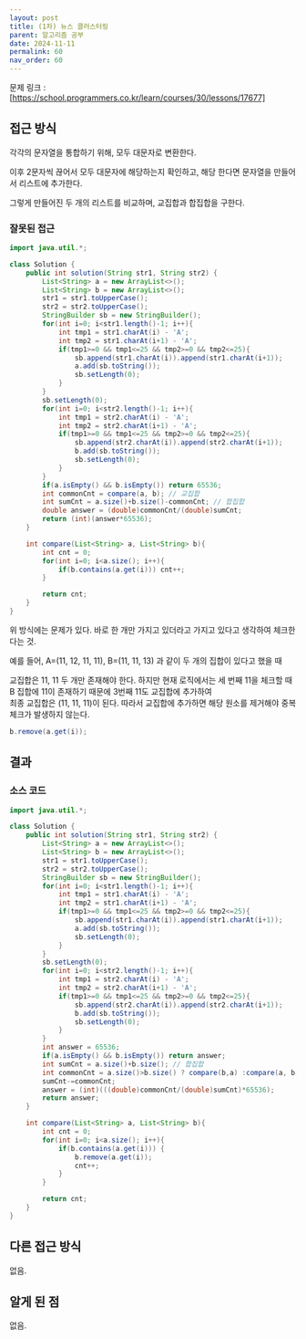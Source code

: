 ```yaml
---
layout: post
title: (1차) 뉴스 클러스터링
parent: 알고리즘 공부
date: 2024-11-11
permalink: 60
nav_order: 60
---
```


문제 링크 : [https://school.programmers.co.kr/learn/courses/30/lessons/17677]

## 접근 방식

각각의 문자열을 통합하기 위해, 모두 대문자로 변환한다.

이후 2문자씩 끊어서 모두 대문자에 해당하는지 확인하고, 해당 한다면 문자열을 만들어서 리스트에 추가한다.

그렇게 만들어진 두 개의 리스트를 비교하며, 교집합과 합집합을 구한다.

### 잘못된 접근

```java
import java.util.*;

class Solution {
    public int solution(String str1, String str2) {
        List<String> a = new ArrayList<>();
        List<String> b = new ArrayList<>();
        str1 = str1.toUpperCase();
        str2 = str2.toUpperCase();
        StringBuilder sb = new StringBuilder();
        for(int i=0; i<str1.length()-1; i++){
            int tmp1 = str1.charAt(i) - 'A';
            int tmp2 = str1.charAt(i+1) - 'A';
            if(tmp1>=0 && tmp1<=25 && tmp2>=0 && tmp2<=25){
                sb.append(str1.charAt(i)).append(str1.charAt(i+1));
                a.add(sb.toString());
                sb.setLength(0);
            }
        }
        sb.setLength(0);
        for(int i=0; i<str2.length()-1; i++){
            int tmp1 = str2.charAt(i) - 'A';
            int tmp2 = str2.charAt(i+1) - 'A';
            if(tmp1>=0 && tmp1<=25 && tmp2>=0 && tmp2<=25){
                sb.append(str2.charAt(i)).append(str2.charAt(i+1));
                b.add(sb.toString());
                sb.setLength(0);
            }
        }
        if(a.isEmpty() && b.isEmpty()) return 65536;
        int commonCnt = compare(a, b); // 교집합
        int sumCnt = a.size()+b.size()-commonCnt; // 합집합
        double answer = (double)commonCnt/(double)sumCnt;
        return (int)(answer*65536);
    }

    int compare(List<String> a, List<String> b){
        int cnt = 0;
        for(int i=0; i<a.size(); i++){
            if(b.contains(a.get(i))) cnt++;
        }

        return cnt;
    }
}
```

위 방식에는 문제가 있다. 바로 한 개만 가지고 있더라고 가지고 있다고 생각하여 체크한다는 것.

예를 들어, A=(11, 12, 11, 11), B=(11, 11, 13) 과 같이 두 개의 집합이 있다고 했을 때

교집합은 11, 11 두 개만 존재해야 한다. 하지만 현재 로직에서는 세 번째 11을 체크할 때 B 집합에 11이 존재하기 때문에 3번째 11도 교집합에 추가하여  
최종 교집합은 (11, 11, 11)이 된다. 따라서 교집합에 추가하면 해당 원소를 제거해야 중복 체크가 발생하지 않는다.

```java
b.remove(a.get(i));
```

## 결과

### 소스 코드

```java
import java.util.*;

class Solution {
    public int solution(String str1, String str2) {
        List<String> a = new ArrayList<>();
        List<String> b = new ArrayList<>();
        str1 = str1.toUpperCase();
        str2 = str2.toUpperCase();
        StringBuilder sb = new StringBuilder();
        for(int i=0; i<str1.length()-1; i++){
            int tmp1 = str1.charAt(i) - 'A';
            int tmp2 = str1.charAt(i+1) - 'A';
            if(tmp1>=0 && tmp1<=25 && tmp2>=0 && tmp2<=25){
                sb.append(str1.charAt(i)).append(str1.charAt(i+1));
                a.add(sb.toString());
                sb.setLength(0);
            }
        }
        sb.setLength(0);
        for(int i=0; i<str2.length()-1; i++){
            int tmp1 = str2.charAt(i) - 'A';
            int tmp2 = str2.charAt(i+1) - 'A';
            if(tmp1>=0 && tmp1<=25 && tmp2>=0 && tmp2<=25){
                sb.append(str2.charAt(i)).append(str2.charAt(i+1));
                b.add(sb.toString());
                sb.setLength(0);
            }
        }
        int answer = 65536;
        if(a.isEmpty() && b.isEmpty()) return answer;
        int sumCnt = a.size()+b.size(); // 합집합
        int commonCnt = a.size()>b.size() ? compare(b,a) :compare(a, b); // 교집합
        sumCnt-=commonCnt;
        answer = (int)(((double)commonCnt/(double)sumCnt)*65536);
        return answer;
    }

    int compare(List<String> a, List<String> b){
        int cnt = 0;
        for(int i=0; i<a.size(); i++){
            if(b.contains(a.get(i))) {
                b.remove(a.get(i));
                cnt++;
            }
        }

        return cnt;
    }
}
```

## 다른 접근 방식

없음.

## 알게 된 점

없음.

[https://school.programmers.co.kr/learn/courses/30/lessons/17677]: https://school.programmers.co.kr/learn/courses/30/lessons/17677

